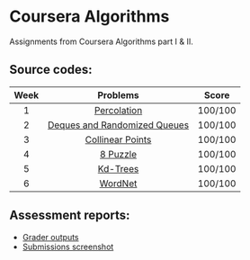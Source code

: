 # Coursera Algorithms
Assignments from Coursera Algorithms part I & II.
## Source codes:
| Week | Problems | Score |
| :---: | :---: | :---: |
| 1 | [Percolation](https://github.com/dqhungdl/Coursera-Algorithms/tree/master/src/percolation) | 100/100 |
| 2 | [Deques and Randomized Queues](https://github.com/dqhungdl/Coursera-Algorithms/tree/master/src/queues) | 100/100 |
| 3 | [Collinear Points](https://github.com/dqhungdl/Coursera-Algorithms/tree/master/src/collinear) | 100/100 |
| 4 | [8 Puzzle](https://github.com/dqhungdl/Coursera-Algorithms/tree/master/src/puzzle) | 100/100 |
| 5 | [Kd-Trees](https://github.com/dqhungdl/Coursera-Algorithms/tree/master/src/kdtree) | 100/100 |
| 6 | [WordNet](https://github.com/dqhungdl/Coursera-Algorithms/tree/master/src/wordnet) | 100/100 |
## Assessment reports:
* [Grader outputs](https://github.com/dqhungdl/Coursera-Algorithms/tree/master/Grader%20outputs)
* [Submissions screenshot](https://github.com/dqhungdl/Coursera-Algorithms/tree/master/Submissions%20screenshot)
